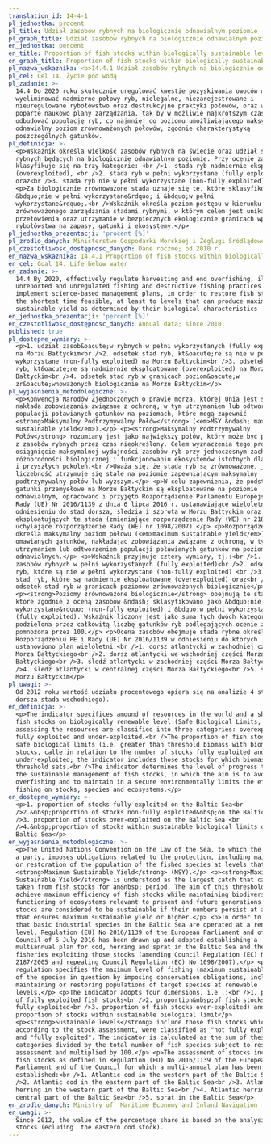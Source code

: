 ```yaml
---
translation_id: 14-4-1
pl_jednostka: procent
pl_title: Udział zasobów rybnych na biologicznie odnawialnym poziomie
pl_graph_title: Udział zasobów rybnych na biologicznie odnawialnym poziomie
en_jednostka: percent
en_title: Proportion of fish stocks within biologically sustainable levels
en_graph_title: Proportion of fish stocks within biologically sustainable levels
pl_nazwa_wskaznika: <b>14.4.1 Udział zasobów rybnych na biologicznie odnawialnym poziomie</b>
pl_cel: Cel 14. Życie pod wodą
pl_zadanie: >-
  14.4 Do 2020 roku skutecznie uregulować kwestie pozyskiwania owoców morza oraz
  wyeliminować nadmierne połowy ryb, nielegalne, niezarejestrowane i
  nieuregulowane rybołówstwo oraz destrukcyjne praktyki połowów, oraz wdrożyć
  poparte naukowo plany zarządzania, tak by w możliwie najkrótszym czasie
  odbudować populację ryb, co najmniej do poziomu umożliwiającego maksymalny,
  odnawialny poziom zrównoważonych połowów, zgodnie charakterystyką
  poszczególnych gatunków.
pl_definicja: >-
  <p>Wskaźnik określa wielkość zasobów rybnych na świecie oraz udział stad
  rybnych będących na biologicznie odnawialnym poziomie. Przy ocenie zasoby
  klasyfikuje się na trzy kategorie: <br />1. stada ryb nadmiernie eksploatowane
  (overexploited), <br />2. stada ryb w pełni wykorzystane (fully exploited)
  oraz<br />3. stada ryb nie w pełni wykorzystane (non-fully exploited).</p>
  <p>Za biologicznie zrównoważone stada uznaje się te, które sklasyfikowano jako
  &bdquo;nie w pełni wykorzystane&rdquo; i &bdquo;w pełni
  wykorzystane&rdquo;.<br />Wskaźnik określa poziom postępu w kierunku
  zrównoważonego zarządzania stadami rybnymi, w którym celem jest unikanie
  przełowienia oraz utrzymanie w bezpiecznych ekologicznie granicach wpływu
  rybołówstwa na zapasy, gatunki i ekosystemy.</p>
pl_jednostka_prezentacji: 'procent [%]'
pl_zrodlo_danych: Ministerstwo Gospodarki Morskiej i Żeglugi Śródlądowej
pl_czestotliwosc_dostępnosc_danych: Dane roczne; od 2010 r.
en_nazwa_wskaznika: 14.4.1 Proportion of fish stocks within biologically sustainable levels
en_cel: Goal 14. Life below water
en_zadanie: >-
  14.4 By 2020, effectively regulate harvesting and end overfishing, illegal,
  unreported and unregulated fishing and destructive fishing practices and
  implement science-based management plans, in order to restore fish stocks in
  the shortest time feasible, at least to levels that can produce maximum
  sustainable yield as determined by their biological characteristics
en_jednostka_prezentacji: 'percent [%]'
en_czestotliwosc_dostępnosc_danych: Annual data; since 2010.
published: true
pl_dostepne_wymiary: >-
  <p>1. udział zasob&oacute;w rybnych w pełni wykorzystanych (fully exploited)
  na Morzu Bałtyckim<br />2. odsetek stad ryb, kt&oacute;re są nie w pełni
  wykorzystane (non-fully exploited) na Morzu Bałtyckim<br />3. odsetek stad
  ryb, kt&oacute;re są nadmiernie eksploatowane (overexploited) na Morzu
  Bałtyckim<br />4. odsetek stad ryb w granicach poziom&oacute;w
  zr&oacute;wnoważonych biologicznie na Morzu Bałtyckim</p>
pl_wyjasnienia_metodologiczne: >-
  <p>Konwencja Narodów Zjednoczonych o prawie morza, której Unia jest stroną,
  nakłada zobowiązania związane z ochroną, w tym utrzymaniem lub odtworzeniem
  populacji poławianych gatunków na poziomach, które mogą zapewnić
  <strong>Maksymalny Podtrzymywalny Połów</strong> (<em>MSY &ndash; maximum
  sustainable yield</em>).</p> <p><strong>Maksymalny Podtrzymywalny
  Połów</strong> rozumiany jest jako największy połów, który może być pobierany
  z zasobów rybnych przez czas nieokreślony. Celem wyznaczenia tego progu jest
  osiągnięcie maksymalnej wydajności zasobów ryb przy jednoczesnym zachowaniu
  różnorodności biologicznej i funkcjonowaniu ekosystemów istotnych dla obecnych
  i przyszłych pokoleń.<br />Uważa się, że stada ryb są zrównoważone, jeżeli ich
  liczebność utrzymuje się stale na poziomie zapewniającym maksymalny
  podtrzymywalny połów lub wyższym.</p> <p>W celu zapewnienia, że podstawowe
  gatunki przemysłowe na Morzu Bałtyckim są eksploatowane na poziomie
  odnawialnym, opracowano i przyjęto Rozporządzenie Parlamentu Europejskiego i
  Rady (UE) Nr 2016/1139 z dnia 6 lipca 2016 r. ustanawiające wieloletni plan w
  odniesieniu do stad dorsza, śledzia i szprota w Morzu Bałtyckim oraz połowów
  eksploatujących te stada (zmieniające rozporządzenie Rady (WE) nr 2187/2005 i
  uchylające rozporządzenie Rady (WE) nr 1098/2007).</p> <p>Rozporządzenie to
  określa maksymalny poziom połowu (<em>maximum sustainable yield</em>)
  omawianych gatunków, nakładając zobowiązania związane z ochroną, w tym
  utrzymaniem lub odtworzeniem populacji poławianych gatunków na poziomach
  odnawialnych.</p> <p>Wskaźnik przyjmuje cztery wymiary, tj.:<br />1. udział
  zasobów rybnych w pełni wykorzystanych (fully exploited)<br />2. odsetek stad
  ryb, które są nie w pełni wykorzystane (non-fully exploited) <br />3. odsetek
  stad ryb, które są nadmiernie eksploatowane (overexploited) oraz<br />4.
  odsetek stad ryb w granicach poziomów zrównoważonych biologicznie</p>
  <p><strong>Poziomy zrównoważone biologicznie</strong> obejmują te stada ryb,
  które zgodnie z oceną zasobów &ndash; sklasyfikowano jako &bdquo;nie w pełni
  wykorzystane&rdquo; (non-fully exploited) i &bdquo;w pełni wykorzystane&rdquo;
  (fully exploited). Wskaźnik liczony jest jako suma tych dwóch kategorii
  podzielona przez całkowitą liczbę gatunków ryb podlegających ocenie zasobów i
  pomnożona przez 100.</p> <p>Ocena zasobów obejmuje stada rybne określone w
  Rozporządzeniu PE i Rady (UE) Nr 2016/1139 w odniesieniu do których
  ustanowiono plan wieloletni:<br />1. dorsz atlantycki w zachodniej części
  Morza Bałtyckiego<br />2. dorsz atlantycki we wschodniej części Morza
  Bałtyckiego<br />3. śledź atlantycki w zachodniej części Morza Bałtyckiego<br
  />4. śledź atlantycki w centralnej części Morza Bałtyckiego<br />5. szprot w
  Morzu Bałtyckim</p>
pl_uwagi: >-
  Od 2012 roku wartość udziału procentowego opiera się na analizie 4 stad (bez
  dorsza stada wschodniego).
en_definicja: >-
  <p>The indicator specifices amound of resources in the world and a share of
  fish stocks on biologically renewable level (Safe Biological Limits, SBL).When
  assessing the resources are classified into three categories: overexploited,
  fully exploited and under-exploited.<br />The proportion of fish stocks within
  safe biological limits (i.e. greater than threshold biomass with biomass
  stocks, calle in relation to the number of stocks fully exploited and
  under-exploited; the indicator includes those stocks for which biomass
  threshold sets.<br />The indicator determines the level of progress towards
  the sustainable management of fish stocks, in which the aim is to avoid
  overfishing and to maintain in a secure environmentally limits the effect of
  fishing on stocks, species and ecosystems.</p>
en_dostepne_wymiary: >-
  <p>1. proportion of stocks fully exploited on the Baltic Sea<br
  />2.&nbsp;proportion of stocks non-fully exploited&nbsp;on the Baltic Sea<br
  />3. proportion of stocks over-exploited on the Baltic Sea <br
  />4.&nbsp;proportion of stocks within sustainable biological limits on the
  Baltic Sea</p>
en_wyjasnienia_metodologiczne: >-
  <p>The United Nations Convention on the Law of the Sea, to which the Union is
  a party, imposes obligations related to the protection, including maintenance
  or restoration of the population of the fished species at levels that the
  <strong>Maximum Sustainable Yield</strong> (MSY).</p> <p><strong>Maximum
  Sustainable Yield</strong> is understood as the largest catch that can be
  taken from fish stocks for an&nbsp; period. The aim of this threshold is to
  achieve maximum efficiency of fish stocks while maintaining biodiversity and
  functioning of ecosystems relevant to present and future generations. Fish
  stocks are considered to be sustainable if their numbers persist at a level
  that ensures maximum sustainable yield or higher.</p> <p>In order to ensure
  that basic industrial species in the Baltic Sea are operated at a renewable
  level, Regulation (EU) No 2016/1139 of the European Parliament and of the
  Council of 6 July 2016 has been drawn up and adopted establishing a
  multiannual plan for cod, herring and sprat in the Baltic Sea and the
  fisheries exploiting those stocks (amending Council Regulation (EC) No
  2187/2005 and repealing Council Regulation (EC) No 1098/2007).</p> <p>This
  regulation specifies the maximum level of fishing (maximum sustainable yield)
  of the species in question by imposing conservation obligations, including
  maintaining or restoring populations of target species at renewable
  levels.</p> <p>The indicator adopts four dimensions, i.e .:<br />1. proportion
  of fully exploited fish stocks<br />2. proportion&nbsp;of fish stocks&nbsp;not
  fully exploited<br />3. proportion of fish stocks over-exploited) and<br />4.
  proportion of stocks within sustainable biological limit</p>
  <p><strong>Sustainable levels</strong> include those fish stocks which,
  according to the stock assessment, were classified as "not fully exploited"
  and "fully exploited". The indicator is calculated as the sum of these two
  categories divided by the total number of fish species subject to resource
  assessment and multiplied by 100.</p> <p>The assessment of stocks includes
  fish stocks as defined in Regulation (EU) No 2016/1139 of the European
  Parliament and of the Council for which a multi-annual plan has been
  established:<br />1. Atlantic cod in the western part of the Baltic Sea<br
  />2. Atlantic cod in the eastern part of the Baltic Sea<br />3. Atlantic
  herring in the western part of the Baltic Sea<br />4. Atlantic herring in the
  central part of the Baltic Sea<br />5. sprat in the Baltic Sea</p>
en_zrodlo_danych: Ministry of  Maritime Economy and Inland Navigation
en_uwagi: >-
  Since 2012, the value of the percentage share is based on the analysis of 4
  stocks (ecluding  the eastern cod stock).
---
```

